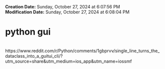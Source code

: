 <div><b>Creation Date:</b> Sunday, October 27, 2024 at 6:07:56 PM<br></div>
<div><b>Modification Date:</b> Sunday, October 27, 2024 at 6:08:04 PM<br></div>
<div><h1>python gui</h1></div>
<div><br></div>
<div>https://www.reddit.com/r/Python/comments/1gbprvv/single_line_turns_the_dataclass_into_a_guitui_cli/?utm_source=share&amputm_medium=ios_app&amputm_name=iossmf</div>

